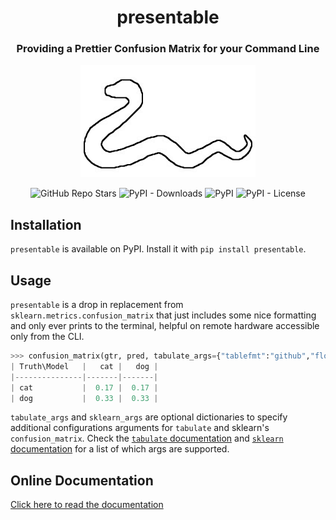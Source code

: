 <h1 align="center">presentable</h1> 
<h3 align="center">Providing a Prettier Confusion Matrix for your Command Line</h3>

<p align="center">  
  <img alt="presentablelogo" src="https://github.com/JacksonBurns/presentable/blob/main/presentable_logo.png">
</p> 
<p align="center">
  <img alt="GitHub Repo Stars" src="https://img.shields.io/github/stars/JacksonBurns/presentable?style=social">
  <img alt="PyPI - Downloads" src="https://img.shields.io/pypi/dm/presentable">
  <img alt="PyPI" src="https://img.shields.io/pypi/v/presentable">
  <img alt="PyPI - License" src="https://img.shields.io/github/license/JacksonBurns/presentable">
</p>

## Installation
`presentable` is available on PyPI. Install it with `pip install presentable`.

## Usage
`presentable` is a drop in replacement from `sklearn.metrics.confusion_matrix` that just includes some nice formatting and only ever prints to the terminal, helpful on remote hardware accessible only from the CLI.

```python
>>> confusion_matrix(gtr, pred, tabulate_args={"tablefmt":"github","floatfmt":".2f"},sklearn_args={"normalize":"all"})
| Truth\Model   |   cat |   dog |
|---------------|-------|-------|
| cat           |  0.17 |  0.17 |
| dog           |  0.33 |  0.33 |
```

`tabulate_args` and `sklearn_args` are optional dictionaries to specify additional configurations arguments for `tabulate` and sklearn's `confusion_matrix`. Check the [`tabulate` documentation](https://github.com/astanin/python-tabulate#table-format) and [`sklearn` documentation](https://scikit-learn.org/stable/modules/generated/sklearn.metrics.confusion_matrix.html) for a list of which args are supported.

## Online Documentation
[Click here to read the documentation](https://JacksonBurns.github.io/presentable/)

